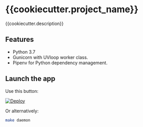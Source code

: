 # {{cookiecutter.project_name}}

{{cookiecutter.description}}

## Features

- Python 3.7
- Gunicorn with UVloop worker class.
- Pipenv for Python dependency management.

## Launch the app

Use this button:

[![Deploy](https://www.herokucdn.com/deploy/button.svg)](https://dashboard.heroku.com/new?button-url=https%3A%2F%2Fgithub.com%2Fosminogin%2Fcookiecutter-aiohttp-uvloop&template=https%3A%2F%2Fgithub.com%2Fosminogin%2Fcookiecutter-aiohttp-uvloop)

Or alternatively:

```bash
make daemon
```
